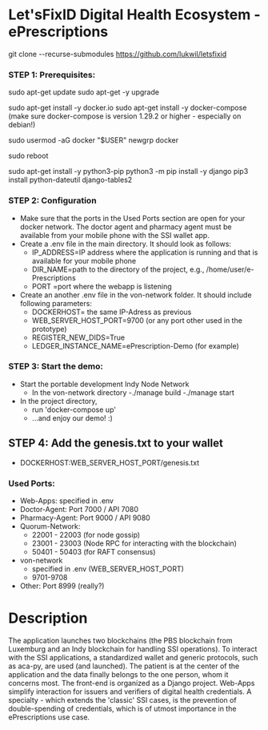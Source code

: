 # Let'sFixID Digital Health Ecosystem - ePrescriptions

git clone --recurse-submodules https://github.com/lukwil/letsfixid

### STEP 1: Prerequisites: ###
sudo apt-get update
sudo apt-get -y upgrade

sudo apt-get install -y docker.io
sudo apt-get install -y docker-compose (make sure docker-compose is version 1.29.2 or higher - especially on debian!)

sudo usermod -aG docker "$USER"
newgrp docker

sudo reboot

sudo apt-get install -y python3-pip
python3 -m pip install -y django
pip3 install python-dateutil django-tables2

### STEP 2: Configuration

- Make sure that the ports in the Used Ports section are open for your docker network.
  The doctor agent and pharmacy agent must be available from your mobile phone with the SSI wallet app.   
- Create a .env file in the main directory. It should look as follows:
  + IP_ADDRESS=IP address where the application is running and that is available for your mobile phone
  + DIR_NAME=path to the directory of the project, e.g., /home/user/e-Prescriptions
  + PORT =port where the webapp is listening
- Create an another .env file in the von-network folder. It should include following parameters:
  + DOCKERHOST= the same IP-Adress as previous
  + WEB_SERVER_HOST_PORT=9700 (or any port other used in the prototype)
  + REGISTER_NEW_DIDS=True
  + LEDGER_INSTANCE_NAME=ePrescription-Demo (for example)
### STEP 3: Start the demo: ###
- Start the portable development Indy Node Network
  - In the von-network directory
    -./manage build
    -./manage start
- In the project directory,
    - run 'docker-compose up'
    - ...and enjoy our demo! :)

## STEP 4: Add the genesis.txt to your wallet
- DOCKERHOST:WEB_SERVER_HOST_PORT/genesis.txt

### Used Ports:
- Web-Apps: specified in .env
- Doctor-Agent: Port 7000 / API 7080
- Pharmacy-Agent: Port 9000 / API 9080
- Quorum-Network:
  + 22001 - 22003 (for node gossip)
  + 23001 - 23003 (Node RPC for interacting with the blockchain)
  + 50401 - 50403 (for RAFT consensus)
- von-network
  + specified in .env (WEB_SERVER_HOST_PORT)
  + 9701-9708
- Other: Port 8999 (really?)

# Description
The application launches two blockchains (the PBS blockchain from Luxemburg and an Indy blockchain for handling SSI operations).
To interact with the SSI applications, a standardized wallet and generic protocols, such as aca-py, are used (and launched).
The patient is at the center of the application and the data finally belongs to the one person, whom it concerns most.
The front-end is organized as a Django project. Web-Apps simplify interaction for issuers and verifiers of digital health credentials.
A specialty - which extends the 'classic' SSI cases, is the prevention of double-spending of credentials, which is of utmost importance in the ePrescriptions use case. 
